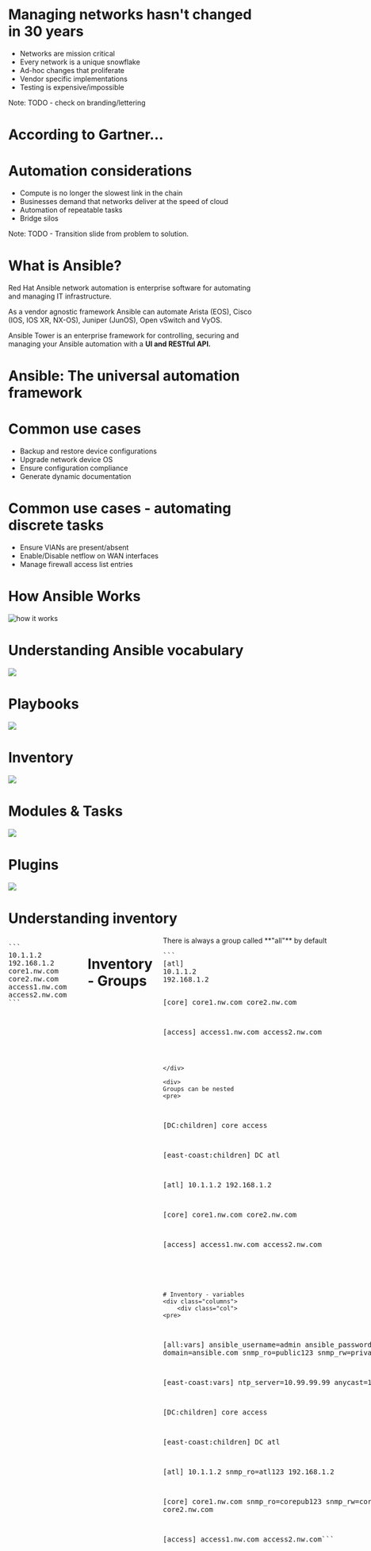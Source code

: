 # Managing networks hasn't changed in 30 years

- Networks are mission critical
- Every network is a unique snowflake
- Ad-hoc changes that proliferate 
- Vendor specific implementations
- Testing is expensive/impossible

Note: TODO - check on branding/lettering



# According to Gartner...
<section data-background-image="images/gartner.svg"></section>




# Automation considerations

- Compute is no longer the slowest link in the chain
- Businesses demand that networks deliver at the speed of cloud 
- Automation of repeatable tasks 
- Bridge silos

Note: TODO - Transition slide from problem to solution.



# What is Ansible?
Red Hat Ansible network automation is enterprise software for automating and managing IT infrastructure.

As a vendor agnostic framework Ansible can automate Arista (EOS), Cisco (IOS, IOS XR, NX-OS), Juniper (JunOS), Open vSwitch and VyOS.

Ansible Tower is an enterprise framework for controlling, securing and managing your Ansible automation with a **UI and RESTful API.**



    

<section data-background-image="images/simple-powerful-agentless-diagram.svg">
</section>



# Ansible: The universal automation framework
<section data-background-image="images/language.svg"></section>



<section data-background-image="images/network_automation.svg"></section>



# Common use cases 

- Backup and restore device configurations
- Upgrade network device OS
- Ensure configuration compliance
- Generate dynamic documentation



# Common use cases - automating discrete tasks
- Ensure VlANs are present/absent
- Enable/Disable netflow on WAN interfaces
- Manage firewall access list entries




# How Ansible Works

![how it works](images/local_execution.svg)




# Understanding Ansible vocabulary
<img src="images/how-ansible-works-diagram-01.svg" />



# Playbooks

<img src="images/how-ansible-works-diagram-02.svg" />


# Inventory
<img src="images/networking-how-ansible-works-diagram-05.svg" />



# Modules & Tasks
<img src="images/how-ansible-works-diagram-03.svg" />



# Plugins
<img src="images/how-ansible-works-diagram-04.svg" />



# Understanding inventory
<div class="columns">
    <div class="col">
<pre>
```
10.1.1.2
192.168.1.2
core1.nw.com
core2.nw.com
access1.nw.com
access2.nw.com
```</pre>

</div>
<div></div>




# Inventory - Groups

<div class="columns">
    <div class="col">
    There is always a group called **"all"** by default
<pre>
```
[atl]
10.1.1.2
192.168.1.2
    
[core]
core1.nw.com
core2.nw.com
    
[access]
access1.nw.com
access2.nw.com
```</pre>

</div>

<div>
Groups can be nested
<pre>
```
[DC:children]
core
access

[east-coast:children]
DC
atl

[atl]
10.1.1.2
192.168.1.2
    
[core]
core1.nw.com
core2.nw.com
    
[access]
access1.nw.com
access2.nw.com
```</pre></div>



# Inventory - variables
<div class="columns">
    <div class="col">
<pre>

```
[all:vars]
ansible_username=admin
ansible_password=pa55w0rd
domain=ansible.com
snmp_ro=public123
snmp_rw=private123

[east-coast:vars]
ntp_server=10.99.99.99
anycast=169.1.1.1


[DC:children]
core
access

[east-coast:children]
DC
atl

[atl]
10.1.1.2 snmp_ro=atl123 
192.168.1.2
    
[core]
core1.nw.com snmp_ro=corepub123 snmp_rw=corepri123
core2.nw.com
    
[access]
access1.nw.com
access2.nw.com```</pre>

</div>
<div>
<p>- Playbook is a list of plays. </p>

<p>- Each play is a list of tasks.</p>

<p>- Tasks invoke modules.</p>

A playbook can contain more than one play

</div>




# A sample playbook

<div class="columns">
    <div class="col">
<pre>
```
---
- name: DEPLOY VLANS 
  hosts: access
  connection: network_cli
  gather_facts: no
  
  
  tasks:
    
    - name: ENSURE VLANS EXIST
      nxos_vlan:
        vlan_id: 100
        admin_state: up
        name: WEB
        
```</pre>

</div>
<div>
<p>- Playbook is a list of plays. </p>

<p>- Each play is a list of tasks.</p>

<p>- Tasks invoke modules.</p>

A playbook can contain more than one play

</div>



# Modules
Modules do the actual work in ansible, they are what gets executed in each playbook task. But you can also run a module ad-hoc using the ansible command.
          <div class="columns">
            <div class="col">
              <ul>
                <li>\*os_facts</li>
                <li>\*os_command</li>
                <li>\*os\_config</li>
                <li>more modules depending on platform</li>
              </ul>
            </div>
            <div class="col">
              <ul>
                <li>Arista EOS = eos\_</li>
                <li>Cisco IOS/IOS-XE = ios\_</li>
                <li>Cisco NX-OS = nxos\_</li>
                <li>Cisco IOS-XR = iosxr\_</li>
                <li>Juniper Junos = junos\_</li>
                <li>VyOS = vyos\_</li>
              </ul>
            </div>
          </div>




# Modules per network platform

```
  tasks:
    - name: configure eos system properties
      eos_system:
        domain_name: ansible.com
        vrf: management
      when: ansible_network_os == 'eos'

    - name: configure nxos system properties
      nxos_system:
        domain_name: ansible.com
        vrf: management
      when: ansible_network_os == 'nxos'
        
```



# Modules Documentation

<div class="columns">
    <div class="col">
    <p><strong>http://docs.ansible.com/</strong></p>
    </div>
<div class="col">
<img src="images/modules-doc-screenshots.png" />
</div>
            
            



# Modules Documentation
``` bash
# List out all modules installed
$ ansible-doc -l
...
ios_banner                                Manage multiline banners on Cisco IOS devices
ios_command                               Run commands on remote devices running Cisco IOS
ios_config                                Manage Cisco IOS configuration sections
...

# Read documentation for installed module
$ ansible-doc ios_command
> IOS_COMMAND

     Sends arbitrary commands to an ios node and returns the results read from the
     device. This module includes an argument that will cause the module to wait for a
     specific condition before returning or timing out if the condition is not met. This
     module does not support running commands in configuration mode. Please use
     [ios_config] to configure IOS devices.

Options (= is mandatory):
...
```



# Modules: Run Commands

If Ansible doesn’t have a module that suits your needs there are the “run command” modules:

- **command**: Takes the command and executes it on the host. The most secure and predictable.
- **ios_command**: Sends arbitrary commands to an ios node and returns the results read from the device.

**NOTE**: Unlike standard modules, run commands have no concept of desired state and should only be used as a last resort.




# How it works
<img src="images/local_execution.svg">




# Inventory
Inventory is a collection of hosts (nodes) with associated data and groupings that Ansible can connect and manage.

- Hosts (nodes)
- Groups
- Inventory-specific data (variables)
- Static or dynamic sources



# Static Inventory Example
This inventory will work but is not human readable.

``` yaml
10.42.0.2
10.42.0.6
10.42.0.7
10.42.0.8
10.42.0.100
host.example.com

```



# Static Inventory Example

``` ini
[all:vars]
ansible_user=lcage
ansible_ssh_pass=ansible
ansible_port=22

[routers]
rtr1 ansible_host=54.174.116.49 ansible_user=ec2-user ansible_network_os=ios
rtr2 ansible_host=54.86.17.101 ansible_user=ec2-user ansible_network_os=ios
[hosts]
host1 ansible_host=34.224.57.27 ansible_user=ec2-user
[control]
ansible ansible_host=34.228.79.198 ansible_user=ec2-user
```




# Ad-Hoc Commands
An ad-hoc command is a single Ansible task to perform quickly, but don’t want to save for later.




# Ad-Hoc Commands: Common Options
- **-m MODULE_NAME, --module-name=MODULE_NAME**

   Module name to execute the ad-hoc command
- **-a MODULE_ARGS, --args=MODULE_ARGS**

   Module arguments for the ad-hoc command
- **-b, --become**

   Run ad-hoc command with elevated rights such as sudo (Linux) or enable (Networking)
- **-e EXTRA_VARS, --extra-vars=EXTRA_VARS**

   Set additional variables as key=value or YAML/JSON
   
- **--version**

   Display the version of Ansible
- **--help**

   Display the MAN page for the ansible tool



# Ad-Hoc Commands

``` ini

# check all my inventory hosts are ready to be
# managed by Ansible
$ ansible all -m ping

# collect and display the discovered facts
# for the localhost
$ ansible localhost -m setup

# run the uptime command on all hosts in the
# web group
$ ansible web -m command -a "uptime"
          
```



# Sidebar: Discovered Facts

Facts are bits of information derived from examining a host systems that are stored as variables for later use in a play.

```
$ ansible localhost -m setup
localhost | success >> {
  "ansible_facts": {
      "ansible_default_ipv4": {
          "address": "192.168.1.37",
          "alias": "wlan0",
          "gateway": "192.168.1.1",
          "interface": "wlan0",
          "macaddress": "c4:85:08:3b:a9:16",
          "mtu": 1500,
          "netmask": "255.255.255.0",
          "network": "192.168.1.0",
          "type": "ether"
      },
      
```



# Sidebar: Network Facts
For non-Linux systems there are vendor specific modules for fact collection.

``` bash

$ ansible -m ios_facts routers
student1-rtr1.net-ws.redhatgov.io | SUCCESS => {
    "ansible_facts": {
        "ansible_net_all_ipv4_addresses": [
            "172.17.1.238"
        ],
        "ansible_net_all_ipv6_addresses": [],
        "ansible_net_filesystems": [
            "bootflash:"
        ],
        "ansible_net_gather_subset": [
            "hardware",
            "default",
            "interfaces"
        ],
        "ansible_net_hostname": "ip-172-17-1-238",
        "ansible_net_image": "bootflash:csr1000v-universalk9.16.05.01b.SPA.bin",
```



<section data-state="title alt">
# Demo Time: 
# Ad-Hoc Commands
### Exercise 1.1 - Running Ad-hoc commands




<section data-state="title alt">
# Workshop: 
# Ad-Hoc Commands
### Exercise 1.1 - Running Ad-hoc commands




# Variables
Ansible can work with metadata from various sources and manage their context in the form of variables.

- Command line parameters
- Plays and tasks
- Files
- Inventory
- Discovered facts
- Roles



# Variable Precedence
The order in which the same variable from different sources will override each other.

<div class="columns">
  <div class="col">
    <ol>
      <li>extra vars</li>
      <li>task vars (only for the task)</li>
      <li>block vars (only for tasks in block)</li>
      <li>role and include vars</li>
      <li>play vars_files</li>
      <li>play vars_prompt</li>
      <li>play vars</li>
      <li>set_facts</li>
    </ol>
  </div>
  <div class="col">
    <ol start="9" class="col">
      <li>registered vars</li>
      <li>host facts</li>
      <li>playbook host_vars</li>
      <li>playbook group_vars</li>
      <li><strong>inventory host_vars</strong></li>
      <li><strong>inventory group_vars</strong></li>
      <li>inventory vars</li>
      <li>role defaults</li>
    </ol>
  </div>
</div>



# Tasks
Tasks are the application of a module to perform a specific unit of work.

- **file**: A directory should exist
- **yum**: A package should be installed

There are also tasks for network devices as well

- **ios_facts**: collect the version of code running on Cisco IOS/IOS-XE
- **ios_system**: configure DNS server(s) on Cisco IOS/IOS-XE
- **nxos_snmp_user**: add an SNMP user on Cisco NX-OS
- **eos_command**: turn off a port on Arista EOS
- **junos_banner**: manage the banner on Juniper Junos OS




# Example Tasks in a Play

``` yaml
tasks:
  - name: gather ios_facts
    ios_facts:
    register: version

  - debug:
      msg: "{{version}}"

  - name: Backup configuration
    ios_config:
      backup: yes
      
```




# Plays & Playbooks
Plays are ordered sets of tasks to execute against host selections from your inventory. A playbook is a file containing one or more plays.




# Playbook Example

``` yaml
---
- name: backup router configurations
  hosts: routers
  connection: network_cli
  gather_facts: no

  tasks:
    - name: gather ios_facts
      ios_facts:
      register: version

    - debug:
        msg: "{{version}}"

    - name: Backup configuration
      ios_config:
        backup: yes
                  
```




# Human-Meaningful Naming

 <pre><code data-noescape>

   ---
   - <mark>name: backup router configurations</mark>
     hosts: routers
     connection: network_cli
     gather_facts: no
   
     tasks:
       - <mark>name: gather ios_facts</mark>
         ios_facts:
         register: version
   
       - debug:
           msg: "{{version}}"
   
       - <mark>name: Backup configuration</mark>
         ios_config:
           backup: yes
</code></pre>




# Host Selector

<pre><code data-noescape>

   ---
   - name: backup router configurations
     <mark>hosts: routers</mark>
     connection: network_cli
     gather_facts: no
   
     tasks:
       - name: gather ios_facts
         ios_facts:
         register: version
   
       - debug:
           msg: "{{version}}"
   
       - name: Backup configuration
         ios_config:
            backup: yes
</code></pre>




# Tasks
 <pre><code data-noescape>
 
---
- name: backup router configurations
  hosts: routers
  connection: network_cli
  gather_facts: no

  tasks:
    - name: gather ios_facts
      <mark>ios_facts:</mark>
      <mark>register: version</mark>

    - <mark>debug:</mark>
        <mark>msg: "{{version}}"</mark>

    - name: Backup configuration
      <mark>ios_config:</mark>
        <mark>backup: yes</mark>
</code></pre>




<section data-state="title alt">
# Demo Time:
# Exercise 1.2 - Backing up Configurations




<section data-state="title alt">
# Workshop: 
# Exercise 1.2 - Backing up Configurations




# Variables - Recap
- **host vars** - variable specific to one host
- **group vars** - variables for all hosts within the group
It is possible, but not required, to configure variables in the inventory file.




# Inventory ini file

``` ini
[junos]
vsrx01 ansible_host=an-vsrx-01.rhdemo.io private_ip=172.16.1.1
vsrx02 ansible_host=an-vsrx-02.rhdemo.io private_ip=172.17.1.1

[junos:vars]
ansible_network_os=junos
ansible_password=Ansible

[ios]
ios01 ansible_host=an-ios-01.rhdemo.io

[ios:vars]
ansible_network_os=ios
ansible_become=yes
ansible_become_method=enable
ansible_become_pass=cisco
```



# Host Variables - hostvars
<pre><code data-noescape>
[junos]
vsrx01 ansible_host=an-vsrx-01.rhdemo.io <mark>private_ip=172.16.1.1</mark>
vsrx02 ansible_host=an-vsrx-02.rhdemo.io <mark>private_ip=172.17.1.1</mark>

[junos:vars]
ansible_network_os=junos
ansible_password=Ansible

[ios]
ios01 ansible_host=an-ios-01.rhdemo.io

[ios:vars]
ansible_network_os=ios
ansible_become=yes
ansible_become_method=enable
ansible_become_pass=cisco
</pre></code>




# Group Variables - groupvars
<pre><code data-noescape>
[junos]
vsrx01 ansible_host=an-vsrx-01.rhdemo.io private_ip=172.16.1.1
vsrx02 ansible_host=an-vsrx-02.rhdemo.io private_ip=172.17.1.1

[junos:vars]
<mark>ansible_network_os=junos
ansible_password=Ansible</mark>

[ios]
ios01 ansible_host=an-ios-01.rhdemo.io

[ios:vars]
<mark>ansible_network_os=ios
ansible_become=yes
ansible_become_method=enable
ansible_become_pass=cisco</mark>
</pre></code>




# Conditionals
Ansible supports the conditional execution of a task based on the run-time evaluation of variable, fact, or previous task result.

<pre><code data-noescape>
- name: configure interface settings
  ios_config:
    lines:
      - description shutdown by Ansible
      - shutdown
    parents: interface GigabitEthernet2
  <mark>when: ansible_network_os == "ios"</mark>
</code></pre>



# Multi-Platform Playbooks

``` yaml

   - name: run on eos
     include_tasks: tasks/eos.yml
     when: ansible_network_os == eos

   - name: run on ios
     include_tasks: tasks/ios.yml
     when: ansible_network_os == ios

   - name: run on junos
     include_tasks: tasks/junos.yml
     when: ansible_network_os == junos

   - name: run on nxos
     include_tasks: tasks/nxos.yml
     when: ansible_network_os == iosxr
     
```




# Using a config module
Manage configuration on a network platform

```
- name: configure top level configuration
  ios_config:
    lines: hostname {{ inventory_hostname }}

- name: configure interface settings
  ios_config:
    lines:
      - description test interface
      - ip address 172.31.1.1 255.255.255.0
    parents: interface Ethernet1

- name: configure from a jinja2 template
  ios_config:
    src: config.j2
        
```




# Exercise 1.3 - Network Diagram
As a lab precursor look at the network diagram
<img src="images/gre_diagram.png">




<section data-state="title alt">
# Demo Time: 
# Exercise 1.3 - Creating a GRE Tunnel




<section data-state="title alt">
# Workshop: 
# Exercise 1.3 - Creating a GRE Tunnel




# Doing More with Playbooks
Here are some more essential playbook features that you can apply:

- Templates
- Loops
- Conditionals
- Tags
- Blocks



# Templates
Ansible embeds the [Jinja2 templating engine](http://jinja.pocoo.org/docs/) that can be used to dynamically:

- Set and modify play variables
- Conditional logic
- Generate files such as configurations from variables



# Loops
Loops can do one task on multiple things, such as create a lot of users, install a lot of packages, or repeat a polling step until a certain result is reached.
  
 <pre><code data-noescape>

---
- hosts: cisco
connection: local
tasks:
  - nxos_snmp_user:
      user: "{{item.user}}"
      group: network-admin
      authentication: sha
      pwd: "{{item.password}}"
    <mark>with_items:</mark>
      <mark>- { user: 'exampleuser', password: 'testPASS123' }</mark>
      <mark>- { user: 'gerald', password: 'testPASS456' }</mark>
      <mark>- { user: 'sean', password: 'testPASS789' }</mark>
      <mark>- { user: 'andrius', password: 'vTECH1234' }</mark>
</code></pre>




# Tags
Tags are useful to be able to run a subset of a playbook on-demand.

<pre><code data-noescape>

tasks:
- name: gather ios_facts
  ios_facts:
  register: version
  <mark>tags: debug</mark>

- debug:
    msg: "{{version}}"
  <mark>tags: debug</mark>

- name: Backup configuration
  ios_config:
    backup: yes
  <mark>tags: </mark>
    <mark>- backup</mark>
</code></pre>




# Blocks
Blocks cut down on repetitive task directives, allow for logical grouping of tasks and even in play error handling.

<pre><code data-noescape>
- name: Configure Hostname and DNS
  <mark>block:</mark>
  - ios_config:
      lines: hostname {{ inventory_hostname }}

  - name: configure name servers
    ios_system:
      name_servers:
        - 8.8.8.8
        - 8.8.4.4
  when: ansible_network_os == "ios"
</code></pre>




<section data-state="title alt">
# Demo Time: 
# Exercise 1.4 - Additional router configurations




<section data-state="title alt">
# Workshop: 
# Exercise 1.4 - Additional router configurations




# Roles
Roles are a packages of closely related Ansible content that can be shared more easily than plays alone.

- Improves readability and maintainability of complex plays
- Eases sharing, reuse and standardization of automation processes
- Enables Ansible content to exist independently of playbooks, projects -- even organizations
- Provides functional conveniences such as file path resolution and default values




# Project with Embedded Roles Example

``` bash
site.yml
roles/
   common/
     files/
     templates/
     tasks/
     handlers/
     vars/
     defaults/
     meta/
   ospf/
     files/
     templates/
     tasks/
     handlers/
     vars/
     defaults/
     meta/
```



# Project with Embedded Roles Example

``` yaml

# site.yml
---
- hosts: routers
  roles:
     - common
     - ospf
```



# Ansible Galaxy

**http://galaxy.ansible.com**

Ansible Galaxy is a hub for finding, reusing and sharing Ansible content.

Jump-start your automation project with content contributed and reviewed by the Ansible community.




<section data-state="title alt">
# Demo Time: 
# A Playbook Using Roles




# Next Steps
- **It's easy to get started**

   ansible.com/get-started
- **Join the Ansible community**

   ansible.com/community
- **Would you like to learn a lot more?**

   redhat.com/en/services/training/do407-automation-ansible
